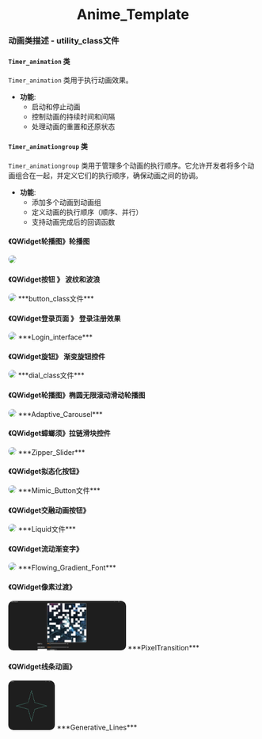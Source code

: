 <div align="center">
  <h1>Anime_Template</h1>
</div>


### 动画类描述 - utility_class文件

#### `Timer_animation` 类
`Timer_animation` 类用于执行动画效果。

- **功能**:
  - 启动和停止动画
  - 控制动画的持续时间和间隔
  - 处理动画的重置和还原状态

#### `Timer_animationgroup` 类
`Timer_animationgroup` 类用于管理多个动画的执行顺序。它允许开发者将多个动画组合在一起，并定义它们的执行顺序，确保动画之间的协调。

- **功能**:
  - 添加多个动画到动画组
  - 定义动画的执行顺序（顺序、并行）
  - 支持动画完成后的回调函数


#### 《QWidget轮播图》轮播图
<img src="res/carousel_card.png" style="border-radius: 10px; height: 100px">
 

#### 《QWidget按钮 》 波纹和波浪
<img src="res/2_btn.png" style="border-radius: 10px; height: 100px">
***button_class文件***

#### 《QWidget登录页面 》 登录注册效果
<img src="res/Responsive_form.png" style="border-radius: 10px; height: 100px">
***Login_interface***

#### 《QWidget旋钮》 渐变旋钮控件 
<img src="res/gradient_knob.png" style="border-radius: 10px; height: 100px">
***dial_class文件***

#### 《QWidget轮播图》椭圆无限滚动滑动轮播图
<img src="res/Adaptive_Carousel.png" style="border-radius: 10px; height: 100px">
***Adaptive_Carousel***

#### 《QWidget蟑螂须》拉链滑块控件
<img src="res/蟑螂.png" style="border-radius: 10px; height: 100px">
***Zipper_Slider***

#### 《QWidget拟态化按钮》
<img src="res/拟态化按钮.png" style="border-radius: 10px; height: 100px">
***Mimic_Button文件***

#### 《QWidget交融动画按钮》
<img src="res/液态.png" style="border-radius: 10px; height: 100px">
***Liquid文件***

#### 《QWidget流动渐变字》
<img src="res/Flowing_Gradient_Font.png" style="border-radius: 10px; height: 100px">
***Flowing_Gradient_Font***

#### 《QWidget像素过渡》
<img src="res/PixelTransition.png" style="border-radius: 10px; height: 100px">
***PixelTransition***

#### 《QWidget线条动画》
<img src="res/Generative_Lines.png" style="border-radius: 10px; height: 100px">
***Generative_Lines***
